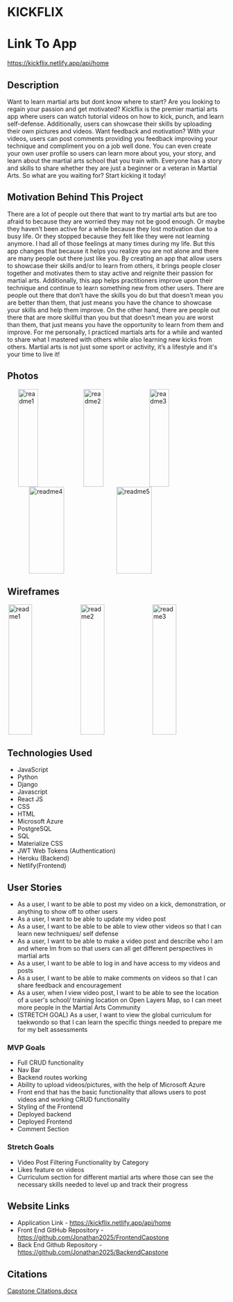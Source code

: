 # KICKFLIX

# Link To App
https://kickflix.netlify.app/api/home

## Description
Want to learn martial arts but dont know where to start? Are you looking to regain your passion and get motivated? Kickflix is the premier martial arts app where users can watch tutorial videos on how to kick, punch, and learn self-defense. Additionally, users can showcase their skills by uploading their own pictures and videos. Want feedback and motivation? With your videos, users can post comments providing you feedback improving your technique and compliment you on a job well done. You can even create your own user profile so users can learn more about you, your story, and learn about the martial arts school that you train with. Everyone has a story and skills to share whether they are just a beginner or a veteran in Martial Arts. So what are you waiting for? Start kicking it today!

## Motivation Behind This Project
There are a lot of people out there that want to try martial arts but are too afraid to because they are worried they may not be good enough. Or maybe they haven’t been active for a while because they lost motivation due to a busy life. Or they stopped because they felt like they were not learning anymore. I had all of those feelings at many times during my life. But this app changes that because it helps you realize you are not alone and there are many people out there just like you. By creating an app that allow  users to showcase their skills and/or to learn from others, it brings people closer together and motivates them to stay active and reignite their passion for martial arts. Additionally, this app helps practitioners improve upon their technique and continue to learn something new from other users. There are people out there that don’t have the skills you do but that doesn’t mean you are better than them, that just means you have the chance to showcase your skills and help them improve. On the other hand, there are people out there that are more skillful than you but that doesn’t mean you are worst than them, that just means you have the opportunity to learn from them and improve.
For me personally, I practiced martials arts for a while and wanted to share what I mastered with others while also learning new kicks from others. Martial arts is not just some sport or activity, it’s a lifestyle and it's your time to live it!


## Photos
<div style="display:flex;justify-content:center;">
  <img style="width:30%;height:225px;" alt="readme1" src="https://github.com/Jonathan2025/FrontendCapstone/assets/118234157/e6cd294a-4a47-4f54-9473-7aa815972fb2">
  <img style="width:30%;height:225px;" alt="readme2" src="https://github.com/Jonathan2025/FrontendCapstone/assets/118234157/69bf8e07-49a7-4f6a-a80a-0c579b3735db">
  <img style="width:30%;height:225px;" alt="readme3" src="https://github.com/Jonathan2025/FrontendCapstone/assets/118234157/daf48909-0020-42e4-b411-656036b5e3a1">
 </div>
 <div style="display:flex;justify-content:center;">
  <img style="width:40%;height:200px;" alt="readme4" src="https://github.com/Jonathan2025/FrontendCapstone/assets/118234157/4f3f87d5-56d4-4621-8417-92792228a0d1">
  <img style="width:40%;height:200px;" alt="readme5" src="https://github.com/Jonathan2025/FrontendCapstone/assets/118234157/2dd40c43-d30d-4586-9ea9-cf7994c8c635">
</div>

## Wireframes
<div style="display:flex;justify-content:center;">
  <img style="width:33%;height:300px;" alt="readme1" src="https://github.com/Jonathan2025/FrontendCapstone/assets/118234157/3e2e63af-cb2a-4d63-a31d-1b4cc8a293f6">
  <img style="width:33%;height:300px;" alt="readme2" src="https://github.com/Jonathan2025/FrontendCapstone/assets/118234157/436f9412-b904-4d36-b8b5-8a58ae72d28c">
  <img style="width:33%;height:300px;" alt="readme3" src="https://github.com/Jonathan2025/FrontendCapstone/assets/118234157/2f3d6ca5-c94b-4ddd-97b8-ff4c7cdb5c00">
</div>



## Technologies Used
* JavaScript
* Python 
* Django 
* Javascript 
* React JS
* CSS
* HTML
* Microsoft Azure 
* PostgreSQL
* SQL
* Materialize CSS
* JWT Web Tokens (Authentication)
* Heroku (Backend)
* Netlify(Frontend)



## User Stories
* As a user, I want to be able to post my video on a kick, demonstration, or anything to show off to other users
* As a user, I want to be able to update my video post
* As a user, I want to be able to be able to view other videos so that I can learn new techniques/ self defense
* As a user, I want to be able to make a video post and describe who I am and where Im from so that users can all get different perspectives in martial arts
* As a user, I want to be able to log in and have access to my videos and posts
* As a user, I want to be able to make comments on videos so that I can share feedback and encouragement
* As a user, when I view video post, I want to be able to see the location of a user's school/ training location on Open Layers Map, so I can meet more people in the Martial Arts Community
* (STRETCH GOAL) As a user, I want to view the global curriculum for taekwondo so that I can learn the specific things needed to prepare me for my belt assessments




### MVP Goals
* Full CRUD functionality
* Nav Bar 
* Backend routes working
* Ability to upload videos/pictures, with the help of Microsoft Azure
* Front end that has the basic functionality that allows users to post videos and working CRUD functionality
* Styling of the Frontend
* Deployed backend
* Deployed Frontend
* Comment Section



### Stretch Goals
* Video Post Filtering Functionality by Category
* Likes feature on videos 
* Curriculum section for different martial arts where those can see the necessary skills needed to level up and track their progress



## Website Links
* Application Link - https://kickflix.netlify.app/api/home
* Front End GitHub Repository - https://github.com/Jonathan2025/FrontendCapstone
* Back End Github Repository - https://github.com/Jonathan2025/BackendCapstone



## Citations
[Capstone Citations.docx](https://github.com/Jonathan2025/FrontendCapstone/files/11799325/Capstone.Citations.docx)


